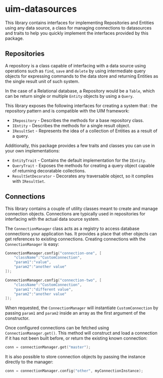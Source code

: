 # uim-datasources

This library contains interfaces for implementing Repositories and Entities using any data source,
a class for managing connections to datasources and traits to help you quickly implement the
interfaces provided by this package.

## Repositories

A repository is a class capable of interfacing with a data source using operations such as
`find`, `save` and  `delete` by using intermediate query objects for expressing commands to
the data store and returning Entities as the single result unit of such system.

In the case of a Relational database, a Repository would be a `Table`, which can be return single
or multiple `Entity` objects by using a `Query`.

This library exposes the following interfaces for creating a system that : the
repository pattern and is compatible with the UIM framework:

* `IRepository` - Describes the methods for a base repository class.
* `IEntity` - Describes the methods for a single result object.
* `IResultSet` - Represents the idea of a collection of Entities as a result of a query.

Additionally, this package provides a few traits and classes you can use in your own implementations:

* `EntityTrait` - Contains the default implementation for the `IEntity`.
* `QueryTrait` - Exposes the methods for creating a query object capable of returning decoratable collections.
* `ResultSetDecorator` - Decorates any traversable object, so it complies with `IResultSet`.


## Connections

This library contains a couple of utility classes meant to create and manage
connection objects. Connections are typically used in repositories for
interfacing with the actual data source system.

The `ConnectionManager` class acts as a registry to access database connections
your application has. It provides a place that other objects can get references
to existing connections. Creating connections with the `ConnectionManager` is
easy:

```d
ConnectionManager.config("connection-one", [
    "className":"CustomConnection",
    "param1":"value",
    "param2":"another value"
]);

ConnectionManager.config("connection-two", [
    "className":"CustomConnection",
    "param1":"different value",
    "param2":"another value"
]);
```

When requested, the `ConnectionManager` will instantiate
`CustomConnection` by passing `param1` and `param2` inside an
array as the first argument of the constructor.

Once configured connections can be fetched using `ConnectionManager.get()`.
This method will construct and load a connection if it has not been built
before, or return the existing known connection:

```d
conn = connectionManager.get("master");
```

It is also possible to store connection objects by passing the instance directly to the manager:

```d
conn = connectionManager.config("other", myConnectionInstance);
```
